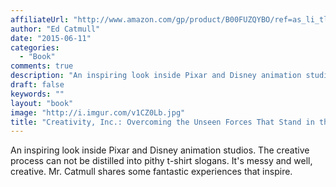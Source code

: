 ```yaml
---
affiliateUrl: "http://www.amazon.com/gp/product/B00FUZQYBO/ref=as_li_tl?ie=UTF8&camp=1789&creative=390957&creativeASIN=B00FUZQYBO&linkCode=as2&tag=jaktre-20&linkId=BMS5RSBBDN3ZYC2G"
author: "Ed Catmull"
date: "2015-06-11"
categories:
  - "Book"
comments: true
description: "An inspiring look inside Pixar and Disney animation studios.  The creative process can not be distilled into pithy t-shirt slogans.  It's messy and we"
draft: false
keywords: ""
layout: "book"
image: "http://i.imgur.com/v1CZ0Lb.jpg"
title: "Creativity, Inc.: Overcoming the Unseen Forces That Stand in the Way of True Inspiration"
---
```


An inspiring look inside Pixar and Disney animation studios.  The creative process can not be distilled into pithy t-shirt slogans.  It's messy and well, creative.  Mr. Catmull shares some fantastic experiences that inspire.
